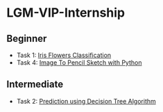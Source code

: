 # LGM-VIP-Internship

## Beginner
-  Task 1: <a href="https://github.com/riya-dhama19/LGM-VIP-Internship/blob/main/TASK1%20.ipynb" > Iris Flowers Classification </a>
-  Task 4: <a href="https://github.com/riya-dhama19/LGM-VIP-Internship/blob/main/TASK%204%20--%20Image%20to%20Pencil%20Sketch.ipynb"> Image To Pencil Sketch with Python </a>

## Intermediate
- Task 2:  <a href="https://github.com/riya-dhama19/LGM-VIP-Internship/blob/main/TASK%202%20--%20Prediction%20using%20Decision%20Tree.ipynb">  Prediction using Decision Tree Algorithm </a>
